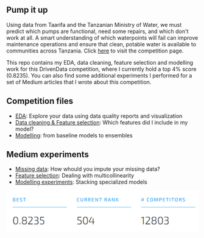 ## Pump it up

Using data from Taarifa and the Tanzanian Ministry of Water, we must predict which pumps are functional, need some repairs, and which don't work at all.
A smart understanding of which waterpoints will fail can improve maintenance operations and ensure that clean, potable water is available to communities across Tanzania. Click [here](https://www.drivendata.org/competitions/7/pump-it-up-data-mining-the-water-table/) to visit the competition page.

This repo contains my EDA, data cleaning, feature selection and modelling work for this DrivenData competition, where I currently hold a top 4% score (0.8235). You can also find some additional experiments I performed for a set of Medium articles that I wrote about this competition.

## Competition files
- [EDA](https://github.com/BrendaLoznik/waterpumps/blob/main/1.%20EDA.ipynb): Explore your data using data quality reports and visualization
- [Data cleaning & Feature selection](https://github.com/BrendaLoznik/waterpumps/blob/main/2.%20Data%20cleaning%20%26%20Feature%20engineering.ipynb): Which features did I include in my model?
- [Modelling](https://github.com/BrendaLoznik/waterpumps/blob/main/3.%20Modelling.ipynb): from baseline models to ensembles

## Medium experiments
- [Missing data](https://github.com/BrendaLoznik/waterpumps/blob/main/2B.%20Dealing%20with%20missing%20data.ipynb): How whould you impute your missing data?
- [Feature selection](https://github.com/BrendaLoznik/waterpumps/blob/main/2C.%20Feature%20selection%20experiments.ipynb): Dealing with multicollinearity
- [Modelling experiments](https://github.com/BrendaLoznik/waterpumps/blob/main/3B.%20Modelling%20experiments.ipynb): Stacking specialized models


![Screenshot](submission.png)
